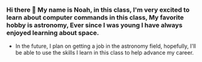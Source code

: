 ### Hi there 👋 My name is Noah, in this class, I'm very excited to learn about computer commands in this class, My favorite hobby is astronomy, Ever since I was young I have always enjoyed learning about space. 
- In the future, I plan on getting a job in the astronomy field, hopefully, I'll be able to use the skills I learn in this class to help advance my career. 
